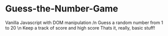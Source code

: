 # Guess-the-Number-Game
Vanilla Javascript with DOM manipulation /n
Guess a random number from 1 to 20 \n
Keep a track of score and high score
Thats it, really, basic stuff!
